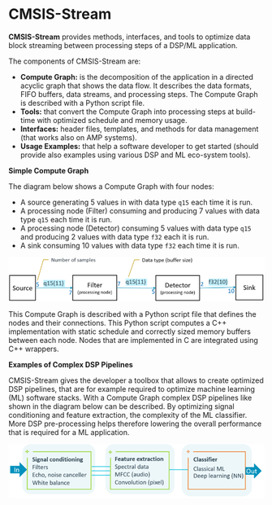 # CMSIS-Stream

**CMSIS-Stream** provides methods, interfaces, and tools to optimize data block streaming between processing steps of a DSP/ML application.  

The components of CMSIS-Stream are:

- **Compute Graph:** is the decomposition of the application in a directed acyclic graph that shows the data flow. It describes the data formats, FIFO buffers, data streams, and processing steps. The Compute Graph is described with a Python script file.
- **Tools:** that convert the Compute Graph into processing steps at build-time with optimized schedule and memory usage.
- **Interfaces:** header files, templates, and methods for data management (that works also on AMP systems).
- **Usage Examples:** that help a software developer to get started (should provide also examples using various DSP and ML eco-system tools).

**Simple Compute Graph**

The diagram below shows a Compute Graph with four nodes:

- A source generating 5 values in with data type `q15` each time it is run.
- A processing node (Filter) consuming and producing 7 values with data type `q15` each time it is run.
- A processing node (Detector) consuming 5 values with data type `q15` and producing 2 values with data type `f32` each it is run.
- A sink consuming 10 values with data type `f32` each time it is run.

![Sample Compute Graph](./images/Compute-Graph-Sample.png)

This Compute Graph is described with a Python script file that defines the nodes and their connections. This Python script computes a C++ implementation with static schedule and correctly sized memory buffers between each node. Nodes that are implemented in C are integrated using C++ wrappers.

**Examples of Complex DSP Pipelines**

CMSIS-Stream gives the developer a toolbox that allows to create optimized DSP pipelines, that are for example required to optimize machine learning (ML) software stacks. With a Compute Graph complex DSP pipelines like shown in the diagram below can be described.
By optimizing signal conditioning and feature extraction, the complexity of the ML classifier.
More DSP pre-processing helps therefore lowering the overall performance that is required for a ML application.

![Example Machine Learning Stack](./images/ML-Stack.png)


